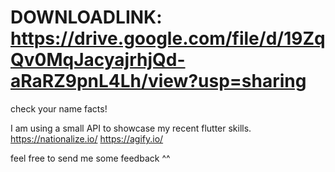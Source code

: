# DOWNLOADLINK: https://drive.google.com/file/d/19ZqQv0MqJacyajrhjQd-aRaRZ9pnL4Lh/view?usp=sharing

check your name facts!

I am using a small API to showcase my recent flutter skills.
https://nationalize.io/
https://agify.io/


feel free to send me some feedback ^^ 
